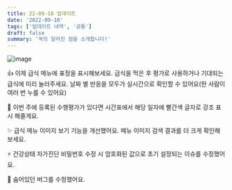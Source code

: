 ```yaml
---
title: 22-09-18 업데이트
date: '2022-09-18'
tags: ['업데이트 내역', '공통']
draft: false
summary: '쏙의 달라진 점을 소개합니다!'
---
```


![image](/static/images/Nc74ubK.png)

👍 이제 급식 메뉴에 표정을 표시해보세요. 급식을 먹은 후 평가로 사용하거나 기대되는 급식에 미리 눌러주세요.
날짜 별 반응을 모두가 실시간으로 확인할 수 있어요(한 사람이 여러 번 누를 수 있어요)
 
📢 이번 주에 등록된 수행평가가 있다면 시간표에서 해당 일자에 빨간색 글자로 강조 표시 해줄게요.

✨️ 급식 메뉴 이미지 보기 기능을 개선했어요. 메뉴 이미지 검색 결과를 더 크게 확인해보세요.

⚡️ 건강상태 자가진단 비밀번호 수정 시 암호화된 값으로 초기 설정되는 이슈를 수정했어요.

🌈 숨어있던 버그를 수정했어요.
